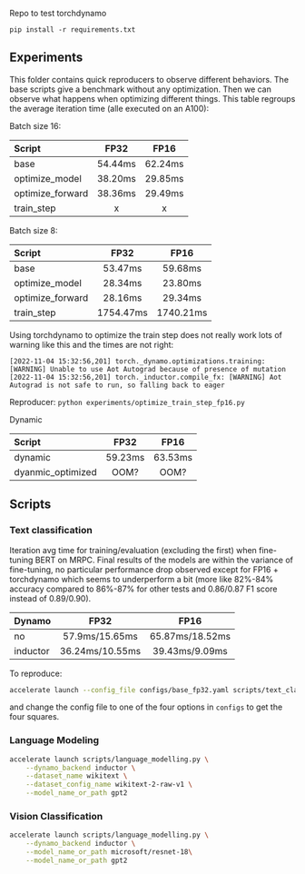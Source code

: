 Repo to test torchdynamo

`pip install -r requirements.txt`

## Experiments

This folder contains quick reproducers to observe different behaviors. The base scripts give a benchmark without any optimization. Then we can observe what happens when optimizing different things. This table regroups the average iteration time (alle executed on an A100):

Batch size 16:

| Script | FP32 | FP16 |
|:--|:-:|:-:|
| base | 54.44ms | 62.24ms |
| optimize_model | 38.20ms | 29.85ms |
| optimize_forward | 38.36ms | 29.49ms |
| train_step | x | x |

Batch size 8:

| Script | FP32 | FP16 |
|:--|:-:|:-:|
| base | 53.47ms | 59.68ms |
| optimize_model | 28.34ms | 23.80ms |
| optimize_forward | 28.16ms | 29.34ms |
| train_step | 1754.47ms | 1740.21ms |

Using torchdynamo to optimize the train step does not really work lots of warning like this and the times are not right:

```
[2022-11-04 15:32:56,201] torch._dynamo.optimizations.training: [WARNING] Unable to use Aot Autograd because of presence of mutation
[2022-11-04 15:32:56,201] torch._inductor.compile_fx: [WARNING] Aot Autograd is not safe to run, so falling back to eager
```

Reproducer: `python experiments/optimize_train_step_fp16.py`

Dynamic

| Script | FP32 | FP16 |
|:--|:-:|:-:|
| dynamic | 59.23ms | 63.53ms |
| dyanmic_optimized | OOM? | OOM? |

## Scripts

### Text classification

Iteration avg time for training/evaluation (excluding the first) when fine-tuning BERT on MRPC. Final results of the models are within the variance of fine-tuning, no particular performance drop observed except for FP16 + torchdynamo which seems to underperform a bit (more like 82%-84% accuracy compared to 86%-87% for other tests and 0.86/0.87 F1 score instead of 0.89/0.90).

| Dynamo | FP32 | FP16 |
|:--|:-:|:-:|
| no | 57.9ms/15.65ms | 65.87ms/18.52ms |
| inductor | 36.24ms/10.55ms | 39.43ms/9.09ms |

To reproduce:

```bash
accelerate launch --config_file configs/base_fp32.yaml scripts/text_classification.py --task_name mrpc
```

and change the config file to one of the four options in `configs` to get the four squares.


### Language Modeling

```bash
accelerate launch scripts/language_modelling.py \
    --dynamo_backend inductor \
    --dataset_name wikitext \
    --dataset_config_name wikitext-2-raw-v1 \
    --model_name_or_path gpt2
```

### Vision Classification 

```bash
accelerate launch scripts/language_modelling.py \
    --dynamo_backend inductor \
    --model_name_or_path microsoft/resnet-18\
    --model_name_or_path gpt2
```